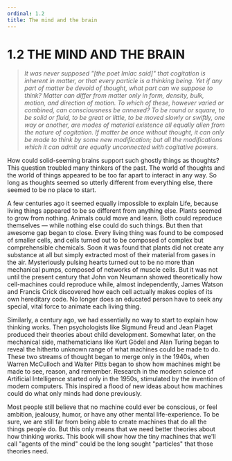 ```yaml
---
ordinal: 1.2
title: The mind and the brain
---
```


# 1.2 THE MIND AND THE BRAIN

> _It was never supposed "[the poet Imlac said]" that cogitation is inherent in matter, or that every particle is a thinking being. Yet if any part of matter be devoid of thought, what part can we suppose to think? Matter can differ from matter only in form, density, bulk, motion, and direction of motion. To which of these, however varied or combined, can consciousness be annexed? To be round or square, to be solid or fluid, to be great or little, to be moved slowly or swiftly, one way or another, are modes of material existence all equally alien from the nature of cogitation. If matter be once without thought, it can only be made to think by some new modification; but all the modifications which it can admit are equally unconnected with cogitative powers._

How could solid-seeming brains support such ghostly things as thoughts? This question troubled many thinkers of the past. The world of thoughts and the world of things appeared to be too far apart to interact in any way. So long as thoughts seemed so utterly different from everything else, there seemed to be no place to start.

A few centuries ago it seemed equally impossible to explain Life, because living things appeared to be so different from anything else. Plants seemed to grow from nothing. Animals could move and learn. Both could reproduce themselves &mdash; while nothing else could do such things. But then that awesome gap began to close. Every living thing was found to be composed of smaller cells, and cells turned out to be composed of complex but comprehensible chemicals. Soon it was found that plants did not create any substance at all but simply extracted most of their material from gases in the air. Mysteriously pulsing hearts turned out to be no more than mechanical pumps, composed of networks of muscle cells. But it was not until the present century that John von Neumann showed theoretically how cell-machines could reproduce while, almost independently, James Watson and Francis Crick discovered how each cell actually makes copies of its own hereditary code. No longer does an educated person have to seek any special, vital force to animate each living thing.

Similarly, a century ago, we had essentially no way to start to explain how thinking works. Then psychologists like Sigmund Freud and Jean Piaget produced their theories about child development. Somewhat later, on the mechanical side, mathematicians like Kurt G&ouml;del and Alan Turing began to reveal the hitherto unknown range of what machines could be made to do. These two streams of thought began to merge only in the 1940s, when Warren McCulloch and Walter Pitts began to show how machines might be made to see, reason, and remember. Research in the modern science of Artificial Intelligence started only in the 1950s, stimulated by the invention of modern computers. This inspired a flood of new ideas about how machines could do what only minds had done previously.

Most people still believe that no machine could ever be conscious, or feel ambition, jealousy, humor, or have any other mental life-experience. To be sure, we are still far from being able to create machines that do all the things people do. But this only means that we need better theories about how thinking works. This book will show how the tiny machines that we'll call "agents of the mind" could be the long sought "particles" that those theories need.
